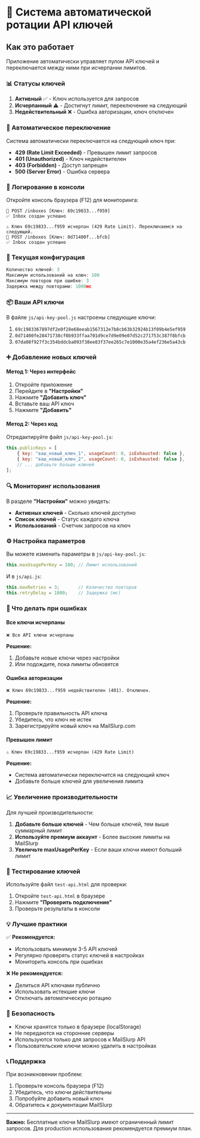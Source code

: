 # 🔑 Система автоматической ротации API ключей

## Как это работает

Приложение автоматически управляет пулом API ключей и переключается между ними при исчерпании лимитов.

### 📊 Статусы ключей

1. **Активный** ✅ - Ключ используется для запросов
2. **Исчерпанный** ⚠️ - Достигнут лимит, переключение на следующий
3. **Недействительный** ❌ - Ошибка авторизации, ключ отключен

### 🔄 Автоматическое переключение

Система автоматически переключается на следующий ключ при:

- **429 (Rate Limit Exceeded)** - Превышен лимит запросов
- **401 (Unauthorized)** - Ключ недействителен
- **403 (Forbidden)** - Доступ запрещен
- **500 (Server Error)** - Ошибка сервера

### 📝 Логирование в консоли

Откройте консоль браузера (F12) для мониторинга:

```
🔑 POST /inboxes [Ключ: 69c19833...f959]
✅ Inbox создан успешно

⚠️ Ключ 69c19833...f959 исчерпан (429 Rate Limit). Переключаемся на следующий.
🔑 POST /inboxes [Ключ: 0d71400f...bfcb]
✅ Inbox создан успешно
```

### 🎯 Текущая конфигурация

```javascript
Количество ключей: 3
Максимум использований на ключ: 100
Максимум повторов при ошибке: 3
Задержка между повторами: 1000мс
```

### 📦 Ваши API ключи

В файле `js/api-key-pool.js` настроены следующие ключи:

1. `69c1983367897df2e0f28e68eeab1567312e7b8cb63b32924b13f09b4e5ef959`
2. `0d71400fe28471738cf0b933ffaa701d9ce7d9e09e07d52c271753c387f8bfcb`
3. `07da08f927f3c354bddcba093f38ee83f37ee265c7e1000e35a4ef236e5a43cb`

### ➕ Добавление новых ключей

#### Метод 1: Через интерфейс
1. Откройте приложение
2. Перейдите в **"Настройки"**
3. Нажмите **"Добавить ключ"**
4. Вставьте ваш API ключ
5. Нажмите **"Добавить"**

#### Метод 2: Через код
Отредактируйте файл `js/api-key-pool.js`:

```javascript
this.publicKeys = [
    { key: "ваш_новый_ключ_1", usageCount: 0, isExhausted: false },
    { key: "ваш_новый_ключ_2", usageCount: 0, isExhausted: false },
    // ... добавьте больше ключей
];
```

### 🔍 Мониторинг использования

В разделе **"Настройки"** можно увидеть:

- **Активных ключей** - Сколько ключей доступно
- **Список ключей** - Статус каждого ключа
- **Использований** - Счетчик запросов на ключ

### ⚙️ Настройка параметров

Вы можете изменить параметры в `js/api-key-pool.js`:

```javascript
this.maxUsagePerKey = 100; // Лимит использований
```

И в `js/api.js`:

```javascript
this.maxRetries = 3;       // Количество повторов
this.retryDelay = 1000;    // Задержка (мс)
```

### 🚨 Что делать при ошибках

#### Все ключи исчерпаны
```
❌ Все API ключи исчерпаны
```

**Решение:**
1. Добавьте новые ключи через настройки
2. Или подождите, пока лимиты обновятся

#### Ошибка авторизации
```
❌ Ключ 69c19833...f959 недействителен (401). Отключен.
```

**Решение:**
1. Проверьте правильность API ключа
2. Убедитесь, что ключ не истек
3. Зарегистрируйте новый ключ на MailSlurp.com

#### Превышен лимит
```
⚠️ Ключ 69c19833...f959 исчерпан (429 Rate Limit)
```

**Решение:**
- Система автоматически переключится на следующий ключ
- Добавьте больше ключей для увеличения лимита

### 📈 Увеличение производительности

Для лучшей производительности:

1. **Добавьте больше ключей** - Чем больше ключей, тем выше суммарный лимит
2. **Используйте премиум аккаунт** - Более высокие лимиты на MailSlurp
3. **Увеличьте maxUsagePerKey** - Если ваши ключи имеют больший лимит

### 🧪 Тестирование ключей

Используйте файл `test-api.html` для проверки:

1. Откройте `test-api.html` в браузере
2. Нажмите **"Проверить подключение"**
3. Проверьте результаты в консоли

### 💡 Лучшие практики

✅ **Рекомендуется:**
- Использовать минимум 3-5 API ключей
- Регулярно проверять статус ключей в настройках
- Мониторить консоль при ошибках

❌ **Не рекомендуется:**
- Делиться API ключами публично
- Использовать истекшие ключи
- Отключать автоматическую ротацию

### 🔐 Безопасность

- Ключи хранятся только в браузере (localStorage)
- Не передаются на сторонние серверы
- Используются только для запросов к MailSlurp API
- Пользовательские ключи можно удалить в настройках

### 📞 Поддержка

При возникновении проблем:
1. Проверьте консоль браузера (F12)
2. Убедитесь, что ключи действительны
3. Попробуйте добавить новый ключ
4. Обратитесь к документации MailSlurp

---

**Важно:** Бесплатные ключи MailSlurp имеют ограниченный лимит запросов. Для production использования рекомендуется премиум план.

